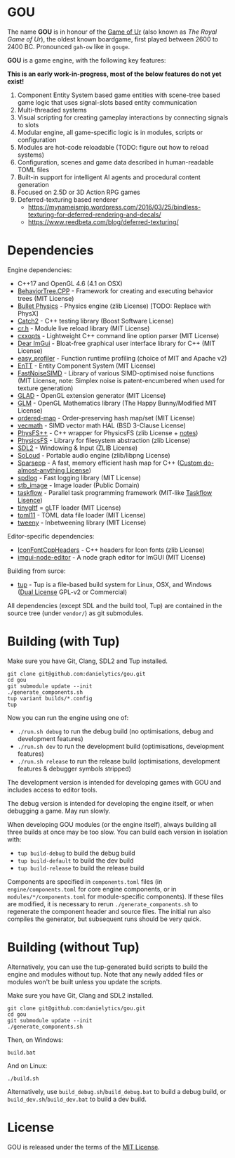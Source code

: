 # GOU

The name **GOU** is in honour of the [Game of Ur](https://en.wikipedia.org/wiki/Royal_Game_of_Ur) (also known as *The Royal Game of Ur*), the oldest known boardgame, first played between 2600 to 2400 BC. Pronounced `gah-ow` like in `gouge`.

**GOU** is a game engine, with the following key features:

**This is an early work-in-progress, most of the below features do not yet exist!**

1. Component Entity System based game entities with scene-tree based game logic that uses signal-slots based entity communication
2. Multi-threaded systems
3. Visual scripting for creating gameplay interactions by connecting signals to slots
4. Modular engine, all game-specific logic is in modules, scripts or configuration
5. Modules are hot-code reloadable (TODO: figure out how to reload systems)
6. Configuration, scenes and game data described in human-readable TOML files
7. Built-in support for intelligent AI agents and procedural content generation
8. Focused on 2.5D or 3D Action RPG games
9. Deferred-texturing based renderer
    * https://mynameismjp.wordpress.com/2016/03/25/bindless-texturing-for-deferred-rendering-and-decals/
    * https://www.reedbeta.com/blog/deferred-texturing/

# Dependencies

Engine dependencies:

* C++17 and OpenGL 4.6 (4.1 on OSX)
* [BehaviorTree.CPP](https://github.com/BehaviorTree/BehaviorTree.CPP) - Framework for creating and executing behavior trees (MIT License)
* [Bullet Physics](https://github.com/bulletphysics/bullet3) - Physics engine (zlib License) [TODO: Replace with PhysX]
* [Catch2](https://github.com/catchorg/Catch2) - C++ testing library (Boost Software License)
* [cr.h](https://github.com/fungos/cr) - Module live reload library (MIT License)
* [cxxopts](https://github.com/jarro2783/cxxopts) - Lightweight C++ command line option parser (MIT License)
* [Dear ImGui](https://github.com/ocornut/imgui) - Bloat-free graphical user interface library for C++ (MIT License)
* [easy_profiler](https://github.com/yse/easy_profiler) - Function runtime profiling (choice of MIT and Apache v2)
* [EnTT](https://github.com/skypjack/entt) - Entity Component System (MIT License)
* [FastNoiseSIMD](https://github.com/Auburns/FastNoiseSIMD) - Library of various SIMD-optimised noise functions (MIT License, note: Simplex noise is patent-encumbered when used for texture generation)
* [GLAD](https://github.com/Dav1dde/glad) - OpenGL extension generator (MIT License)
* [GLM](https://glm.g-truc.net/0.9.8/index.html) - OpenGL Mathematics library (The Happy Bunny/Modified MIT License)
* [ordered-map](https://github.com/Tessil/ordered-map) - Order-preserving hash map/set (MIT License)
* [vecmath](https://github.com/GaijinEntertainment/vecmath) - SIMD vector math HAL (BSD 3-Clause License)
* [PhysFS++](https://github.com/danielytics/physfs-hpp) - C++ wrapper for PhysicsFS (zlib License + [notes](https://github.com/Ybalrid/physfs-hpp/blob/master/LICENSE.txt))
* [PhysicsFS](http://icculus.org/physfs/) - Library for filesystem abstraction (zlib License)
* [SDL2](http://libsdl.org/) - Windowing & Input (ZLIB License)
* [SoLoud](https://github.com/jarikomppa/soloud) - Portable audio engine (zlib/libpng License)
* [Sparsepp](https://github.com/greg7mdp/sparsepp) - A fast, memory efficient hash map for C++ ([Custom do-almost-anything License](https://github.com/greg7mdp/sparsepp/blob/master/LICENSE))
* [spdlog](https://github.com/gabime/spdlog) - Fast logging library (MIT License)
* [stb_image](https://github.com/nothings/stb) - Image loader (Public Domain)
* [taskflow](https://github.com/taskflow/taskflow) - Parallel task programming framework (MIT-like [Taskflow Lisence](https://github.com/taskflow/taskflow/blob/master/LICENSE))
* [tinygltf](https://github.com/syoyo/tinygltf) = gLTF loader (MIT License)
* [toml11](https://github.com/ToruNiina/toml11) - TOML data file loader (MIT License)
* [tweeny](https://github.com/mobius3/tweeny) - Inbetweening library (MIT License)

Editor-specific dependencies:

* [IconFontCppHeaders](https://github.com/juliettef/IconFontCppHeaders) - C++ headers for Icon fonts (zlib License)
* [imgui-node-editor](https://github.com/thedmd/imgui-node-editor) - A node graph editor for ImGUI (MIT License)

Building from surce:

* [tup](http://gittup.org/tup/) - Tup is a file-based build system for Linux, OSX, and Windows ([Dual License](http://gittup.org/tup/license.html) GPL-v2 or Commercial)

All dependencies (except SDL and the build tool, Tup) are contained in the source tree (under `vendor/`) as git submodules.

# Building (with Tup)

Make sure you have Git, Clang, SDL2 and Tup installed.

```
git clone git@github.com:danielytics/gou.git
cd gou
git submodule update --init
./generate_components.sh
tup variant builds/*.config
tup
```

Now you can run the engine using one of:

* `./run.sh debug` to run the debug build (no optimisations, debug and development features)
* `./run.sh dev` to run the development build (optimisations, development features)
* `./run.sh release` to run the release build (optimisations, development features & debugger symbols stripped)

The development version is intended for developing games with GOU and includes access to editor tools.

The debug version is intended for developing the engine itself, or when debugging a game. May run slowly.

When developing GOU modules (or the engine itself), always building all three builds at once may be too slow. You can build each version in isolation with:

* `tup build-debug` to build the debug build
* `tup build-default` to build the dev build
* `tup build-release` to build the release build

Components are specified in `components.toml` files (in `engine/components.toml` for core engine components, or in `modules/*/components.toml` for module-specific components). If these files are modified, it is necessary to rerun `./generate_components.sh` to regenerate the component header and source files. The initial run also compiles the generator, but subsequent runs should be very quick.

# Building (without Tup)

Alternatively, you can use the tup-generated build scripts to build the engine and modules without tup. Note that any newly added files or modules won't be built unless you update the scripts.

Make sure you have Git, Clang and SDL2 installed.

```
git clone git@github.com:danielytics/gou.git
cd gou
git submodule update --init
./generate_components.sh
```

Then, on Windows:

```
build.bat
```

And on Linux:

```
./build.sh
```

Alternatively, use `build_debug.sh`/`build_debug.bat` to build a debug build, or `build_dev.sh`/`build_dev.bat` to build a dev build.

# License

GOU is released under the terms of the [MIT License](https://github.com/danielytics/gou/blob/master/LICENSE).
